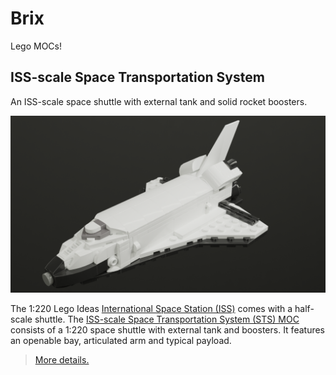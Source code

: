 # Brix

Lego MOCs!

## ISS-scale Space Transportation System

An ISS-scale space shuttle with external tank and solid rocket boosters.

![](STS/shuttle.png)

The 1:220 Lego Ideas [International Space Station (ISS)](https://www.lego.com/en-us/product/international-space-station-21321) comes with a half-scale shuttle.
The [ISS-scale Space Transportation System (STS) MOC](STS/sts.mpd) consists of a 1:220 space shuttle with external tank and boosters.
It features an openable bay, articulated arm and typical payload.

> [More details.](STS/README.md)